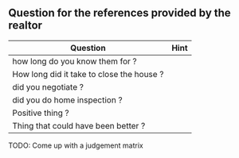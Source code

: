 ## Question for the references provided by the realtor

| Question | Hint | 
|--|--|
| how long do you know them for ?| 
| How long did it take to close the house ? |
| did you negotiate ?  |
| did you do home inspection ? |
| Positive thing ? |
| Thing that could have been better ?|



TODO: Come up with a judgement matrix